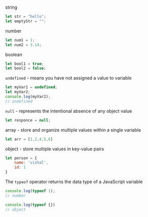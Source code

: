 string

```js
let str = "hello";
let emptyStr = "";
```

number

```js
let num1 = 1;
let num2 = 3.14;
```

boolean

```js
let bool1 = true;
let bool2 = false;
```

`undefined` - means you have not assigned a value to variable

```js
let myVar1 = undefined;
let myVar2;
console.log(myVar2);
// undefined
```

`null` - represents the intentional absence of any object value

```js
let responce = null;
```

array - store and organize multiple values within a single variable

```js
let arr = [1,2,4,5,6]
```

object - store multiple values in key-value pairs

```js
let person = {
    name: 'vishal',
    id: 1
}
```

The `typeof` operator returns the data type of a JavaScript variable

```js
console.log(typeof 1);
// number

console.log(typeof {})
// object
```